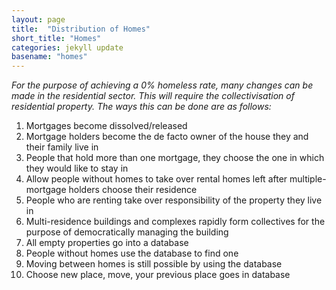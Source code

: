 ```yaml
---
layout: page
title:  "Distribution of Homes"
short_title: "Homes"
categories: jekyll update
basename: "homes"
---
```

*For the purpose of achieving a 0% homeless rate, many changes can be made in the residential sector. This will require the collectivisation of residential property. The ways this can be done are as follows:*

1. Mortgages become dissolved/released
2. Mortgage holders become the de facto owner of the house they and their family live in
3. People that hold more than one mortgage, they choose the one in which they would like to stay in
4. Allow people without homes to take over rental homes left after multiple-mortgage holders choose their residence
5. People who are renting take over responsibility of the property they live in
6. Multi-residence buildings and complexes rapidly form collectives for the purpose of democratically managing the building
7. All empty properties go into a database
8. People without homes use the database to find one
9. Moving between homes is still possible by using the database
10. Choose new place, move, your previous place goes in database
